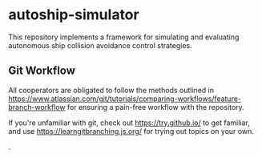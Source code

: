 # autoship-simulator
<p> This repository implements a framework for simulating and evaluating autonomous ship collision avoidance control strategies. </p>

## Git Workflow

All cooperators are obligated to follow the methods outlined in <https://www.atlassian.com/git/tutorials/comparing-workflows/feature-branch-workflow> for ensuring a pain-free workflow with the repository. 

If you're unfamiliar with git, check out <https://try.github.io/> to get familiar, and use <https://learngitbranching.js.org/> for trying out topics on your own.

.
